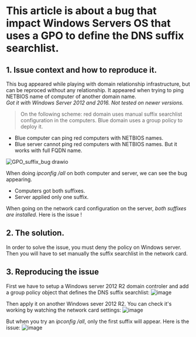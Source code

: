# This article is about a bug that impact Windows Servers OS that uses a GPO to define the DNS suffix searchlist.

## 1. Issue context and how to reproduce it.
This bug appeared while playing with domain relationship infrastructure, but can be reproced without any relationship.
It appeared when trying to ping NETBIOS name of computer of another domain name.  
*Got it with Windows Server 2012 and 2016. Not tested on newer versions.*

> On the following scheme: red domain uses manual suffix searchlist configuration in the computers. Blue domain uses a group policy to deploy it.

* Blue computer can ping red computers with NETBIOS names.
* Blue server cannot ping red computers with NETBIOS names. But it works with full FQDN name.

![GPO_suffix_bug drawio](https://github.com/NumNumV/windows-dns-suffixes-gpo-issues/assets/75941535/335096ff-a925-431a-afa8-05d24c26bc5d)

When doing *ipconfig /all* on both computer and server, we can see the bug appearing.  
* Computers got both suffixes.  
* Server applied only one suffix.

When going on the network card configuration on the server, *both suffixes are installed*. Here is the issue !
## 2. The solution.

In order to solve the issue, you must deny the policy on Windows server. Then you will have to set manually the suffix searchlist in the network card.

## 3. Reproducing the issue

First we have to setup a Windows server 2012 R2 domain controler and add a group policy object that defines the DNS suffix searchlist:
![image](https://github.com/user-attachments/assets/da0b9030-8252-478c-a0de-2bde33756adc)

Then apply it on another Windows sever 2012 R2. You can check it's working by watching the network card settings:
![image](https://github.com/user-attachments/assets/2546f755-aabc-4c13-a2bd-a7e35e9a2727)

But when you try an *ipconfig /all*, only the first suffix will appear. Here is the issue:
![image](https://github.com/user-attachments/assets/f0116720-d937-41dc-9cdd-f0cab015471a)

